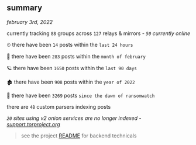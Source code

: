 
## summary
_february 3rd, 2022_

currently tracking `88` groups across `127` relays & mirrors - _`50` currently online_

⏲ there have been `14` posts within the `last 24 hours`

🦈 there have been `283` posts within the `month of february`

🪐 there have been `1650` posts within the `last 90 days`

🏚 there have been `908` posts within the `year of 2022`

🦕 there have been `3269` posts `since the dawn of ransomwatch`

there are `48` custom parsers indexing posts

_`20` sites using v2 onion services are no longer indexed - [support.torproject.org](https://support.torproject.org/onionservices/v2-deprecation/)_

> see the project [README](https://github.com/thetanz/ransomwatch#ransomwatch--) for backend technicals
